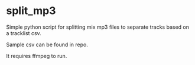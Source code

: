 # split_mp3

Simple python script for splitting mix mp3 files to separate tracks based on a tracklist csv.

Sample csv can be found in repo.

It requires ffmpeg to run.
